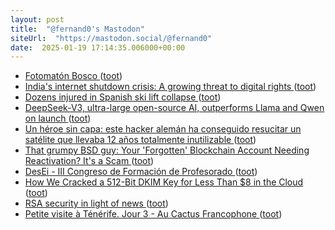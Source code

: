```yaml
---
layout: post
title:  "@fernand0's Mastodon"
siteUrl:  "https://mastodon.social/@fernand0"
date:  2025-01-19 17:14:35.006000+00:00
---
```

*  [Fotomatón Bosco ](https://www.flickr.com/photos/fernand0/54270138249) ([toot](https://mastodon.social/@fernand0/113856143360083822))
*  [India's internet shutdown crisis: A growing threat to digital rights ](https://globalvoices.org/2025/01/06/indias-internet-shutdown-crisis-a-growing-threat-to-digital-rights) ([toot](https://mastodon.social/@fernand0/113856098493607173))
*  [Dozens injured in Spanish ski lift collapse ](https://www.telegraph.co.uk/world-news/2025/01/18/dozens-injured-spanish-ski-lift-collapse) ([toot](https://mastodon.social/@fernand0/113856039302536375))
*  [DeepSeek-V3, ultra-large open-source AI, outperforms Llama and Qwen on launch ](https://venturebeat.com/ai/deepseek-v3-ultra-large-open-source-ai-outperforms-llama-and-qwen-on-launch) ([toot](https://mastodon.social/@fernand0/113855709927744261))
*  [Un héroe sin capa: este hacker alemán ha conseguido resucitar un satélite que llevaba 12 años totalmente inutilizable ](https://www.xataka.com/espacio/heroe-capa-este-hacker-aleman-ha-conseguido-resucitar-satelite-que-llevaba-12-anos-totalmente-inutilizabl) ([toot](https://mastodon.social/@fernand0/113854996962823267))
*  [That grumpy BSD guy: Your 'Forgotten' Blockchain Account Needing Reactivation? It's a Scam ](https://nxdomain.no/~peter/forgotten_blockchain_account_scam.htm) ([toot](https://mastodon.social/@fernand0/113854735856815996))
*  [DesEi - III Congreso de Formación de Profesorado ](https://sites.google.com/view/desei/iii-congreso-de-formaci%C3%B3n-de-profesorado?authuser=) ([toot](https://mastodon.social/@fernand0/113854634002018550))
*  [How We Cracked a 512-Bit DKIM Key for Less Than $8 in the Cloud ](https://dmarcchecker.app/articles/crack-512-bit-dkim-rsa-ke) ([toot](https://mastodon.social/@fernand0/113854270296531917))
*  [RSA security in light of news ](https://www.johndcook.com/blog/2025/01/09/rsa-news) ([toot](https://mastodon.social/@fernand0/113853444530432680))
*  [Petite visite à Ténérife. Jour 3 - Au Cactus Francophone ](https://www.cactuspro.com/forum/viewtopic.php?t=93495) ([toot](https://mastodon.social/@fernand0/113852643782835153))
